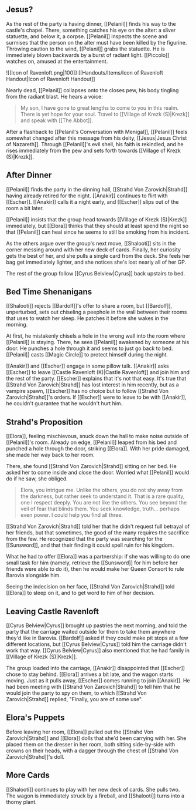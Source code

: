 ## Jesus?

As the rest of the party is having dinner, [[Pelanil]] finds his way to the castle's chapel. There, something catches his eye on the alter: a sliver statuette, and below it, a corpse. [[Pelanil]] inspects the scene and surmises that the person on the alter must have been killed by the figurine. Throwing caution to the wind, [[Pelanil]] grabs the statuette. He is immediately blown backwards by a burst of radiant light. [[Piccolo]] watches on, amused at the entertainment.

![[Icon of Ravenloft.png|100]]
[[Handouts/Items/Icon of Ravenloft Handout|Icon of Ravenloft Handout]]

Nearly dead, [[Pelanil]] collapses onto the closes pew, his body tingling from the radiant blast. He hears a voice:

>My son, I have gone to great lengths to come to you in this realm. There is yet hope for your soul. Travel to [[Village of Krezk (S)|Krezk]] and speak with [[The Abbot]].

After a flashback to [[Pelanil's Conversation with Menigal]], [[Pelanil]] feels somewhat changed after this message from his deity, [[Jesus|Jesus Christ of Nazareth]]. Through [[Pelanil]]'s evil shell, his faith is rekindled, and he rises immediately from the pew and sets forth towards [[Village of Krezk (S)|Krezk]].

## After Dinner

[[Pelanil]] finds the party in the dinning hall, [[Strahd Von Zarovich|Strahd]] having already retired for the night. [[Anakir]] continues to flirt with [[Escher]]. [[Anakir]] calls it a night early, and [[Escher]] slips out of the room a bit later.

[[Pelanil]] insists that the group head towards [[Village of Krezk (S)|Krezk]] immediately, but [[Elora]] thinks that they should at least spend the night so that [[Pelanil]] can heal since he seems to still be smoking from his incident.

As the others argue over the group's next move, [[Shalooti]] sits in the corner messing around with her new deck of cards. Finally, her curiosity gets the best of her, and she pulls a single card from the deck. She feels her bag get immediately lighter, and she notices she's lost nearly all of her GP.

The rest of the group follow [[Cyrus Belview|Cyrus]] back upstairs to bed.

## Bed Time Shenanigans 

[[Shalooti]] rejects [[Bardolf]]'s offer to share a room, but [[Bardolf]], unperturbed, sets out chiseling a peephole in the wall between their rooms that uses to watch her sleep. He patches it before she wakes in the morning.

At first, he mistakenly chisels a hole in the wrong wall into the room where [[Pelanil]] is staying. There, he sees [[Pelanil]] awakened by someone at his door. He punches a hole through it and seems to just go back to bed. [[Pelanil]] casts [[Magic Circle]] to protect himself during the night.

[[Anakir]] and [[Escher]] engage in some pillow talk. [[Anakir]] asks [[Escher]] to leave [[Castle Ravenloft (K)|Castle Ravenloft]] and join him and the rest of the party. [[Escher]] explains that it's not that easy. It's true that [[Strahd Von Zarovich|Strahd]] has lost interest in him recently, but as a vampire spawn, [[Escher]] has no choice but to follow [[Strahd Von Zarovich|Strahd]]'s orders. If [[Escher]] were to leave to be with [[Anakir]], he couldn't guarantee that he wouldn't hurt him.

## Strahd's Proposition

[[Elora]], feeling mischievous, snuck down the hall to make noise outside of [[Pelanil]]'s room. Already on edge, [[Pelanil]] leaped from his bed and punched a hole through the door, striking [[Elora]]. With her pride damaged, she made her way back to her room.

There, she found [[Strahd Von Zarovich|Strahd]] sitting on her bed. He asked her to come inside and close the door. Worried what [[Pelanil]] would do if he saw, she obliged.

>Elora, you intrigue me. Unlike the others, you do not shy away from the darkness, but rather seek to understand it. That is a rare quality, one I respect deeply. You are not like the others. You see beyond the veil of fear that blinds them. You seek knowledge, truth... perhaps even power. I could help you find all three.

[[Strahd Von Zarovich|Strahd]] told her that he didn't request full betrayal of her friends, but that sometimes, the good of the many requires the sacrifice from the few. He recognized that the party was searching for the [[Sunsword]], and that their finding it could spell ruin for his kingdom.

What he had to offer [[Elora]] was a partnership: if she was willing to do one small task for him (namely, retrieve the [[Sunsword]] for him before her friends were able to do it), then he would make her Queen Consort to rule Barovia alongside him.

Seeing the indecision on her face, [[Strahd Von Zarovich|Strahd]] told [[Elora]] to sleep on it, and to get word to him of her decision.

## Leaving Castle Ravenloft

[[Cyrus Belview|Cyrus]] brought up pastries the next morning, and told the party that the carriage waited outside for them to take them anywhere they'd like in Barovia. [[Bardolf]] asked if they could make pit stops at a few different locations, but [[Cyrus Belview|Cyrus]] told him the carriage didn't work that way. [[Cyrus Belview|Cyrus]] also mentioned that he had family in [[Village of Krezk (S)|Krezk]].

The group loaded into the carriage, [[Anakir]] disappointed that [[Escher]] chose to stay behind. [[Elora]] arrives a bit late, and the wagon starts moving. Just as it pulls away, [[Escher]] comes running to join [[Anakir]]. He had been meeting with [[Strahd Von Zarovich|Strahd]] to tell him that he would join the party to spy on them, to which [[Strahd Von Zarovich|Strahd]] replied, "Finally, you are of some use".

## Elora's Puppets

Before leaving her room, [[Elora]] pulled out the [[Strahd Von Zarovich|Strahd]] and [[Elora]] dolls that she'd been carrying with her. She placed them on the dresser in her room, both sitting side-by-side with crowns on their heads, with a dagger through the chest of [[Strahd Von Zarovich|Strahd]]'s doll.

## More Cards

[[Shalooti]] continues to play with her new deck of cards. She pulls two. The wagon is immediately struck by a fireball, and [[Shalooti]] turns into a thorny plant.